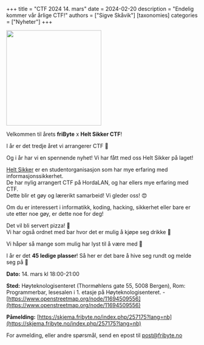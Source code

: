 +++
title = "CTF 2024 14. mars"
date = 2024-02-20
description = "Endelig kommer vår årlige CTF!"
authors = ["Sigve Skåvik"]
[taxonomies]
categories = ["Nyheter"]
+++

<img src="/nyheter/ctf24/CTF logo mHeltSikker.png" width="250" /> <br>

Velkommen til årets **friByte** x **Helt Sikker CTF**!

I år er det tredje året vi arrangerer CTF 🚩

Og i år har vi en spennende nyhet! Vi har fått med oss Helt Sikker på laget!

[Helt Sikker](https://heltsikker.no) er en studentorganisasjon som har mye
erfaring med informasjonssikkerhet. <br> De har nylig arrangert CTF på HordaLAN,
og har ellers mye erfaring med CTF. <br> Dette blir et gøy og lærerikt
samarbeid! Vi gleder oss! 😍

Om du er interessert i informatikk, koding, hacking, sikkerhet eller bare er ute
etter noe gøy, er dette noe for deg!

Det vil bli servert pizza! 🍕 <br> Vi har også ordnet med bar hvor det er mulig
å kjøpe seg drikke 🍺

Vi håper så mange som mulig har lyst til å være med 🫶

I år er det **45 ledige plasser**! Så her er det bare å hive seg rundt og melde
seg på 📃

**Dato:** 14. mars kl 18:00-21:00

**Sted:** Høyteknologisenteret (Thormøhlens gate 55, 5008 Bergen), Rom:
Programmerbar, lesesalen i 1. etasje på Høyteknologisenteret. -
[https://www.openstreetmap.org/node/11694509556](https://www.openstreetmap.org/node/11694509556)

**Påmelding:**
[https://skjema.fribyte.no/index.php/257175?lang=nb](https://skjema.fribyte.no/index.php/257175?lang=nb)

For avmelding, eller andre spørsmål, send en epost til post@fribyte.no
